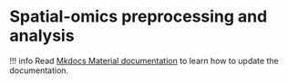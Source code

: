 # Spatial-omics preprocessing and analysis

!!! info
    Read [Mkdocs Material documentation](https://squidfunk.github.io/mkdocs-material/creating-your-site/) to learn how to update the documentation.